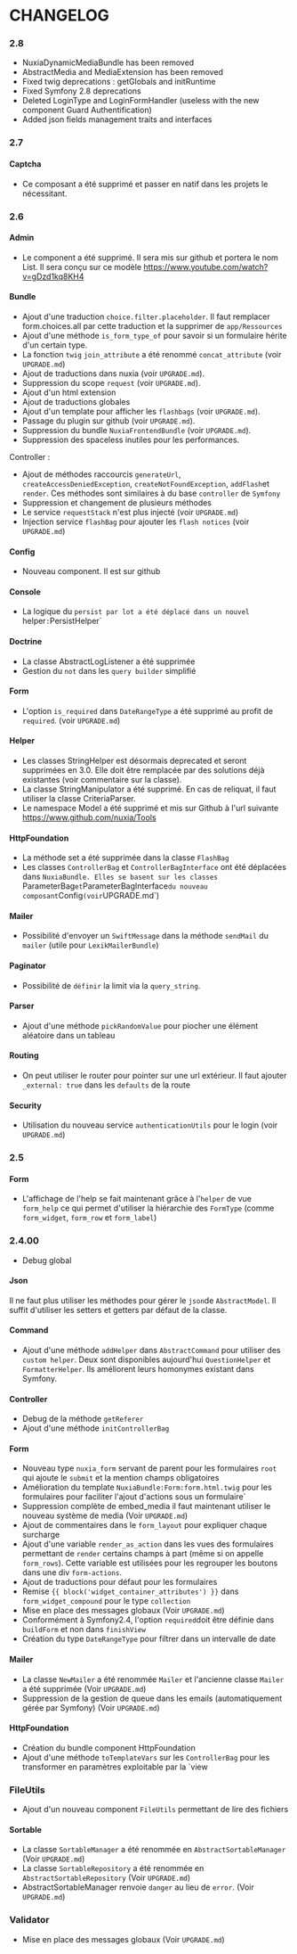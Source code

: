 CHANGELOG
=========

### 2.8

- NuxiaDynamicMediaBundle has been removed
- AbstractMedia and MediaExtension has been removed
- Fixed twig deprecations : getGlobals and initRuntime
- Fixed Symfony 2.8 deprecations
- Deleted LoginType and LoginFormHandler (useless with the new component Guard Authentification)
- Added json fields management traits and interfaces

### 2.7

#### Captcha

- Ce composant a été supprimé et passer en natif dans les projets le nécessitant.

### 2.6

#### Admin

- Le component a été supprimé. Il sera mis sur github et portera le nom List. Il sera conçu sur ce modèle https://www.youtube.com/watch?v=gDzd1kq8KH4

#### Bundle

- Ajout d'une traduction `choice.filter.placeholder`. Il faut remplacer form.choices.all par cette traduction et la supprimer de `app/Ressources`
- Ajout d'une méthode `is_form_type_of` pour savoir si un formulaire hérite d'un certain type.
- La fonction `twig` `join_attribute` a été renommé `concat_attribute` (voir `UPGRADE.md`)
- Ajout de traductions dans nuxia (voir `UPGRADE.md`).
- Suppression du scope `request` (voir `UPGRADE.md`).
- Ajout d'un html extension
- Ajout de traductions globales
- Ajout d'un template pour afficher les `flashbags` (voir `UPGRADE.md`).
- Passage du plugin sur github (voir `UPGRADE.md`).
- Suppression du bundle `NuxiaFrontendBundle` (voir `UPGRADE.md`).
- Suppression des spaceless inutiles pour les performances.

Controller :

 - Ajout de méthodes raccourcis `generateUrl`, `createAccessDeniedException`, `createNotFoundException`, `addFlash`et `render`. Ces méthodes sont similaires à du base `controller` de `Symfony`
 - Suppression et changement de plusieurs méthodes
 - Le service `requestStack` n'est plus injecté (voir `UPGRADE.md`)
 - Injection service `flashBag` pour ajouter les `flash notices` (voir `UPGRADE.md`)


#### Config

- Nouveau component. Il est sur github


#### Console

- La logique du `persist par lot a été déplacé dans un nouvel `helper` : `PersistHelper`

#### Doctrine
- La classe AbstractLogListener a été supprimée
- Gestion du `not` dans les `query builder` simplifié

#### Form

- L'option `is_required` dans `DateRangeType` a été supprimé au profit de `required`. (voir `UPGRADE.md`)

#### Helper

- Les classes StringHelper est désormais deprecated et seront supprimées en 3.0. Elle doit être remplacée par des solutions déjà existantes (voir commentaire sur la classe).
- La classe StringManipulator a été supprimé. En cas de reliquat, il faut utiliser la classe CriteriaParser.
- Le namespace Model a été supprimé et mis sur Github à l'url suivante https://www.github.com/nuxia/Tools

#### HttpFoundation

- La méthode set a été supprimée dans la classe `FlashBag`
- Les classes `ControllerBag` et `ControllerBagInterface` ont été déplacées dans `NuxiaBundle. Elles se basent sur les classes `ParameterBag` et `ParameterBagInterface` du nouveau composant `Config` (voir `UPGRADE.md`)

#### Mailer

- Possibilité d'envoyer un `SwiftMessage` dans la méthode `sendMail` du `mailer` (utile pour `LexikMailerBundle`)

#### Paginator

- Possibilité de `définir` la limit via la `query_string`.

#### Parser

- Ajout d'une méthode `pickRandomValue` pour piocher une élément aléatoire dans un tableau

#### Routing

- On peut utiliser le router pour pointer sur une url extérieur. Il faut ajouter `_external: true` dans les `defaults` de la route

#### Security

- Utilisation du nouveau service `authenticationUtils` pour le login (voir `UPGRADE.md`)

### 2.5

#### Form

- L'affichage de l'help se fait maintenant grâce à l'`helper` de vue `form_help` ce qui permet d'utiliser la hiérarchie des `FormType` (comme `form_widget`, `form_row` et `form_label`)

### 2.4.00

- Debug global

#### Json

Il ne faut plus utiliser les méthodes pour gérer le `json`de `AbstractModel`. Il suffit d'utiliser les setters et getters par défaut de la classe.

#### Command

* Ajout d'une méthode `addHelper` dans `AbstractCommand` pour utiliser des `custom helper`. Deux sont disponibles aujourd'hui `QuestionHelper` et `FormatterHelper`. Ils améliorent leurs homonymes existant dans Symfony.

#### Controller

- Debug de la méthode `getReferer`
- Ajout d'une méthode `initControllerBag`

#### Form

- Nouveau type `nuxia_form` servant de parent pour les formulaires `root` qui ajoute le `submit` et la mention champs obligatoires
- Amélioration du template `NuxiaBundle:Form:form.html.twig` pour les formulaires pour faciliter l'ajout d'actions sous un formulaire`
- Suppression complète de embed_media il faut maintenant utiliser le nouveau système de media (Voir `UPGRADE.md`)
- Ajout de commentaires dans le `form_layout` pour expliquer chaque surcharge
- Ajout d'une variable `render_as_action` dans les vues des formulaires permettant de `render` certains champs à part (même si on appelle `form_rows`). Cette variable est utilisées pour les regrouper les boutons dans une div `form-actions`.
- Ajout de traductions pour défaut pour les formulaires
- Remise `{{ block('widget_container_attributes') }}` dans `form_widget_compound` pour le type `collection`
- Mise en place des messages globaux (Voir `UPGRADE.md`)
- Conformément à Symfony2.4, l'option `required`doit être définie dans `buildForm` et non dans `finishView`
- Création du type `DateRangeType` pour filtrer dans un intervalle de date

#### Mailer

- La classe `NewMailer` a été renommée `Mailer` et l'ancienne classe `Mailer` a été supprimée (Voir `UPGRADE.md`)
- Suppression de la gestion de queue dans les emails (automatiquement gérée par Symfony) (Voir `UPGRADE.md`)

#### HttpFoundation

- Création du bundle component HttpFoundation
- Ajout d'une méthode `toTemplateVars` sur les `ControllerBag` pour les transformer en paramètres exploitable par la `view

### FileUtils

- Ajout d'un nouveau component `FileUtils` permettant de lire des fichiers

#### Sortable

- La classe `SortableManager` a été renommée en `AbstractSortableManager` (Voir `UPGRADE.md`)
- La classe `SortableRepository` a été renommée en `AbstractSortableRepository` (Voir `UPGRADE.md`)
- AbstractSortableManager renvoie `danger` au lieu de `error`. (Voir `UPGRADE.md`)


### Validator

- Mise en place des messages globaux (Voir `UPGRADE.md`)
